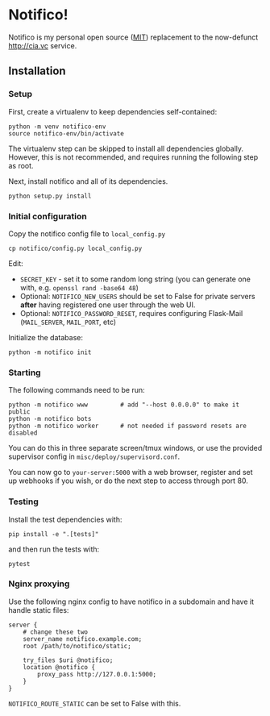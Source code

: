 # Notifico!

Notifico is my personal open source ([MIT](http://en.wikipedia.org/wiki/MIT_License))
replacement to the now-defunct http://cia.vc service.

## Installation

### Setup

First, create a virtualenv to keep dependencies self-contained:

    python -m venv notifico-env
    source notifico-env/bin/activate

The virtualenv step can be skipped to install all dependencies globally.
However, this is not recommended, and requires running the following step as
root.

Next, install notifico and all of its dependencies.

    python setup.py install

### Initial configuration

Copy the notifico config file to `local_config.py`

    cp notifico/config.py local_config.py

Edit:

* `SECRET_KEY` - set it to some random long string (you can generate one with,
  e.g. `openssl rand -base64 48`)
* Optional: `NOTIFICO_NEW_USERS` should be set to False for private servers
  **after** having registered one user through the web UI.
* Optional: `NOTIFICO_PASSWORD_RESET`, requires configuring Flask-Mail
  (`MAIL_SERVER`, `MAIL_PORT`, etc)

Initialize the database:

    python -m notifico init

### Starting

The following commands need to be run:

    python -m notifico www         # add "--host 0.0.0.0" to make it public
    python -m notifico bots
    python -m notifico worker      # not needed if password resets are disabled

You can do this in three separate screen/tmux windows, or use the provided
supervisor config in `misc/deploy/supervisord.conf`.

You can now go to `your-server:5000` with a web browser, register and set up
webhooks if you wish, or do the next step to access through port 80.

### Testing

Install the test dependencies with:

    pip install -e ".[tests]"

and then run the tests with:

    pytest

### Nginx proxying

Use the following nginx config to have notifico in a subdomain and have it
handle static files:

    server {
        # change these two
        server_name notifico.example.com;
        root /path/to/notifico/static;

        try_files $uri @notifico;
        location @notifico {
            proxy_pass http://127.0.0.1:5000;
        }
    }

`NOTIFICO_ROUTE_STATIC` can be set to False with this.
